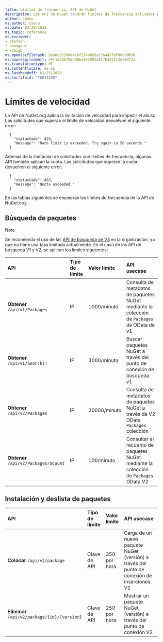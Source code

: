 ```yaml
---
title: Límites de frecuencia, API de NuGet
description: Las API de NuGet tendrán límites de frecuencia aplicados para evitar el abuso.
author: cmanu
ms.author: cmanu
ms.date: 03/20/2018
ms.topic: reference
ms.reviewer:
- skofman
- anangaur
- kraigb
ms.openlocfilehash: 9e60c0236bd4e6f1374b50a236447faf80dddb38
ms.sourcegitcommit: e9c1dd0679ddd8ba3ee992d817b405f13da0472a
ms.translationtype: MT
ms.contentlocale: es-ES
ms.lasthandoff: 01/29/2020
ms.locfileid: "76813200"
---
```

# <a name="rate-limits"></a>Límites de velocidad

La API de NuGet.org aplica la limitación de velocidad para impedir el abuso. Las solicitudes que superan el límite de velocidad devuelven el siguiente error: 

  ~~~
    {
      "statusCode": 429,
      "message": "Rate limit is exceeded. Try again in 56 seconds."
    }
  ~~~

Además de la limitación de solicitudes con límites de frecuencia, algunas API también aplican la cuota. Las solicitudes que superan la cuota devuelven el siguiente error:

  ~~~
    {
      "statusCode": 403,
      "message": "Quota exceeded."
    }
  ~~~

En las tablas siguientes se enumeran los límites de frecuencia de la API de NuGet.org.

## <a name="package-search"></a>Búsqueda de paquetes

> [!Note]
> Se recomienda el uso de las [API de búsqueda de V3](search-query-service-resource.md) en la organización, ya que no tiene una tasa limitada actualmente. En el caso de las API de búsqueda V1 y V2, se aplican los límites siguientes:

| API | Tipo de límite | Valor límite | API usecase |
|:---|:---|:---|:---|
**Obtener** `/api/v1/Packages` | IP | 1000/minuto | Consulta de metadatos de paquetes NuGet mediante la colección de `Packages` de OData de v1 |
**Obtener** `/api/v1/Search()` | IP | 3000/minuto | Buscar paquetes NuGet a través del punto de conexión de búsqueda v1 | 
**Obtener** `/api/v2/Packages` | IP | 20000/minuto | Consulta de metadatos de paquetes NuGet a través de V2 OData `Packages` colección | 
**Obtener** `/api/v2/Packages/$count` | IP | 100/minuto | Consultar el recuento de paquetes NuGet mediante la colección de `Packages` OData V2 | 

## <a name="package-push-and-unlist"></a>Instalación y deslista de paquetes

| API | Tipo de límite | Valor límite | API usecase | 
|:---|:---|:---|:--- |
**Colocar** `/api/v2/package` | Clave de API | 350 por hora | Carga de un nuevo paquete NuGet (versión) a través del punto de conexión de inserciones V2 
**Eliminar** `/api/v2/package/{id}/{version}` | Clave de API | 250 por hora | Mostrar un paquete NuGet (versión) a través del punto de conexión V2 
